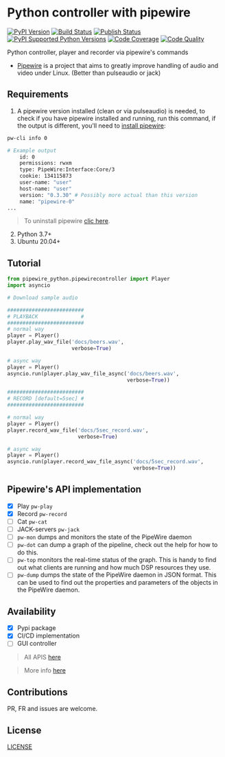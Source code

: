 # Python controller with pipewire

[![PyPI Version][pypi-image]][pypi-url]
[![Build Status][build-image]][build-url]
[![Publish Status][publish-image]][publish-url]
[![PyPI Supported Python Versions](https://img.shields.io/pypi/pyversions/pipewire_python.svg)][pypiversions-url]
[![Code Coverage][coverage-image]][coverage-url]
[![Code Quality][quality-image]][quality-url]

Python controller, player and recorder via pipewire's commands

- [Pipewire](https://gitlab.freedesktop.org/pipewire/pipewire) is a project that aims to greatly improve handling of audio and video under Linux. (Better than pulseaudio or jack)

## Requirements

1. A pipewire version installed (clean or via pulseaudio) is needed, to check if you have pipewire installed and running, run this command, if the output is different, you'll need to [install pipewire](./docs/INSTALL_PIPEWIRE.md):

```bash
pw-cli info 0
```

```bash
# Example output
    id: 0
    permissions: rwxm
    type: PipeWire:Interface:Core/3
    cookie: 134115873
    user-name: "user"
    host-name: "user"
    version: "0.3.30" # Possibly more actual than this version
    name: "pipewire-0"
...
```

> To uninstall pipewire [clic here](./docs/UNINSTALL_PIPEWIRE.md).

2.  Python 3.7+
3.  Ubuntu 20.04+

## Tutorial

```python
from pipewire_python.pipewirecontroller import Player
import asyncio

# Download sample audio

#########################
# PLAYBACK              #
#########################
# normal way
player = Player()
player.play_wav_file('docs/beers.wav',
                     verbose=True)

# async way
player = Player()
asyncio.run(player.play_wav_file_async('docs/beers.wav',
                                       verbose=True))

#########################
# RECORD [default=5sec] #
#########################

# normal way
player = Player()
player.record_wav_file('docs/5sec_record.wav',
                       verbose=True)

# async way
player = Player()
asyncio.run(player.record_wav_file_async('docs/5sec_record.wav',
                                         verbose=True))

```


## Pipewire's API implementation

- [x] Play `pw-play`
- [x] Record `pw-record`
- [ ] Cat `pw-cat`
- [ ] JACK-servers `pw-jack`
- [ ] `pw-mon` dumps and monitors the state of the PipeWire daemon
- [ ] `pw-dot` can dump a graph of the pipeline, check out the help for
      how to do this.
- [ ] `pw-top` monitors the real-time status of the graph. This is handy to
      find out what clients are running and how much DSP resources they
      use.
- [ ] `pw-dump` dumps the state of the PipeWire daemon in JSON format. This
      can be used to find out the properties and parameters of the objects
      in the PipeWire daemon.

## Availability

- [x] Pypi package
- [x] CI/CD implementation
- [ ] GUI controller

> All APIS [here](https://docs.pipewire.org/page_api.html)

> More info [here](https://gitlab.freedesktop.org/pipewire/pipewire/-/tree/master)

## Contributions

PR, FR and issues are welcome.

## License

[LICENSE](./LICENSE.md)

<!-- Badges -->

[pypi-image]: https://img.shields.io/pypi/v/pipewire_python
[pypi-url]: https://pypi.org/project/pipewire_python/
[build-image]: https://github.com/pablodz/pipewire_python/actions/workflows/build.yml/badge.svg
[build-url]: https://github.com/pablodz/pipewire_python/actions/workflows/build.yml
[publish-image]: https://github.com/pablodz/pipewire_python/actions/workflows/publish.yml/badge.svg
[publish-url]: https://github.com/pablodz/pipewire_python/actions/workflows/publish.yml
[coverage-image]: https://codecov.io/gh/pablodz/pipewire_python/branch/main/graph/badge.svg
[coverage-url]: https://codecov.io/gh/pablodz/pipewire_python
[quality-image]: https://api.codeclimate.com/v1/badges/3130fa0ba3b7993fbf0a/maintainability
[quality-url]: https://codeclimate.com/github/pablodz/pipewire_python
[pypiversions-url]: https://pypi.python.org/pypi/pipewire_python/
